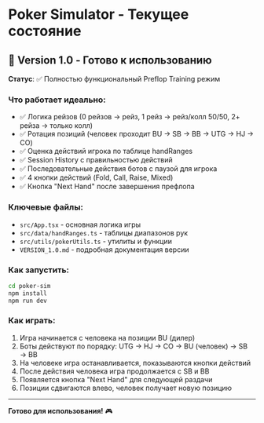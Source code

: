 # Poker Simulator - Текущее состояние

## 🎯 Version 1.0 - Готово к использованию

**Статус**: ✅ Полностью функциональный Preflop Training режим

### Что работает идеально:
- ✅ Логика рейзов (0 рейзов → рейз, 1 рейз → рейз/колл 50/50, 2+ рейза → только колл)
- ✅ Ротация позиций (человек проходит BU → SB → BB → UTG → HJ → CO)
- ✅ Оценка действий игрока по таблице handRanges
- ✅ Session History с правильностью действий
- ✅ Последовательные действия ботов с паузой для игрока
- ✅ 4 кнопки действий (Fold, Call, Raise, Mixed)
- ✅ Кнопка "Next Hand" после завершения префлопа

### Ключевые файлы:
- `src/App.tsx` - основная логика игры
- `src/data/handRanges.ts` - таблицы диапазонов рук
- `src/utils/pokerUtils.ts` - утилиты и функции
- `VERSION_1.0.md` - подробная документация версии

### Как запустить:
```bash
cd poker-sim
npm install
npm run dev
```

### Как играть:
1. Игра начинается с человека на позиции BU (дилер)
2. Боты действуют по порядку: UTG → HJ → CO → BU (человек) → SB → BB
3. На человеке игра останавливается, показываются кнопки действий
4. После действия человека игра продолжается с SB и BB
5. Появляется кнопка "Next Hand" для следующей раздачи
6. Позиции сдвигаются влево, человек получает новую позицию

---

**Готово для использования!** 🎮 
